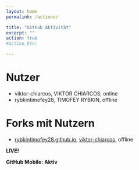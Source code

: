 ```yaml
---
layout: home
permalink: /actions/

title: "GitHub Aktivität"
excerpt: ""
action: true
#action_btn:

---
```


# Nutzer
- viktor-chiarcos, VIKTOR CHIARCOS, online
- rybkintimofey28, TIMOFEY RYBKIN, offline

# Forks mit Nutzern
- [rybkintimofey28.github.io](https://github.com/viktor-chiarcos/rybkintimofey28.github.io), [viktor-chiarcos](https://github.com/viktor-chiarcos/), offline

**LIVE!**

**GitHub Mobile: Aktiv**

